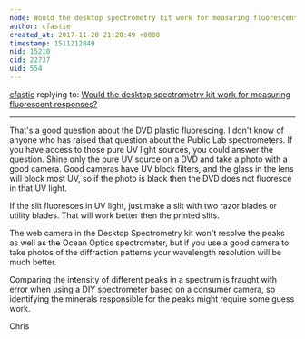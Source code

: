 ```yaml
---
node: Would the desktop spectrometry kit work for measuring fluorescent responses?
author: cfastie
created_at: 2017-11-20 21:20:49 +0000
timestamp: 1511212849
nid: 15210
cid: 22737
uid: 554
---
```




[cfastie](../profile/cfastie) replying to: [Would the desktop spectrometry kit work for measuring fluorescent responses?](../notes/ICSK/11-20-2017/would-the-desktop-kit-work-for-measuring-fluorescent-responses-i-ll-primarily-be-using-uv-light-sources-365-275-265-253-7nm-for-measuring-the-response-for-fluorescent-minerals-my-concern-is-that-the-dvd-grating-would-fluoresce-and-s)

----
That's a good question about the DVD plastic fluorescing. I don't know of anyone who has raised that question about the Public Lab spectrometers. If you have access to those pure UV light sources, you could answer the question. Shine only the pure UV source on a DVD and take a photo with a good camera. Good cameras have UV block filters, and the glass in the lens will block most UV, so if the photo is black then the DVD does not fluoresce in that UV light. 

If the slit fluoresces in UV light, just make a slit with two razor blades or utility blades. That will work better then the printed slits.

The web camera in the Desktop Spectrometry kit won't resolve the peaks as well as the Ocean Optics spectrometer, but if you use a good camera to take photos of the diffraction patterns your wavelength resolution will be much better.

Comparing the intensity of different peaks in a spectrum is fraught with error when using a DIY spectrometer based on a consumer camera, so identifying the minerals responsible for the peaks might require some guess work.

Chris